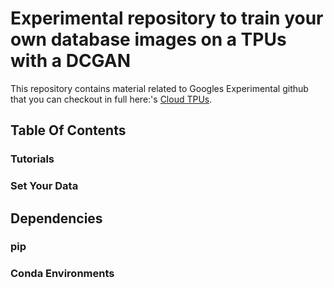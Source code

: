 # Experimental repository to train your own database images on a TPUs with a DCGAN

This repository contains material related to Googles Experimental github that you can checkout in full here:'s [Cloud TPUs](https://github.com/tensorflow/tpu). 

## Table Of Contents

### Tutorials


### Set Your Data


## Dependencies


### pip



### Conda Environments
